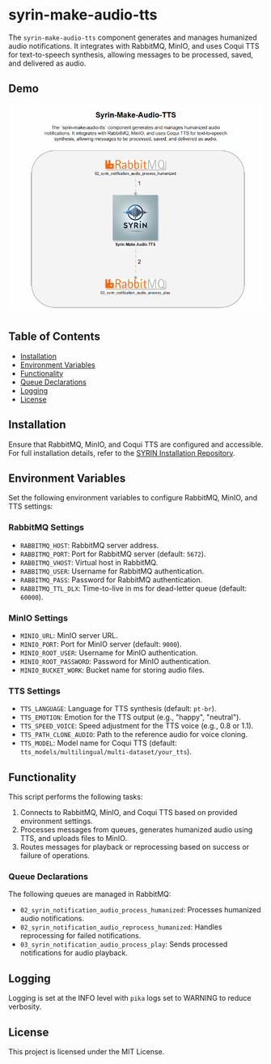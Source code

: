 # syrin-make-audio-tts

The `syrin-make-audio-tts` component generates and manages humanized audio notifications. It integrates with RabbitMQ, MinIO, and uses Coqui TTS for text-to-speech synthesis, allowing messages to be processed, saved, and delivered as audio.

## Demo

![Application Demo](./driagrams/Syrin-Make-Audio-TTS.gif)

## Table of Contents
- [Installation](#installation)
- [Environment Variables](#environment-variables)
- [Functionality](#functionality)
- [Queue Declarations](#queue-declarations)
- [Logging](#logging)
- [License](#license)

## Installation

Ensure that RabbitMQ, MinIO, and Coqui TTS are configured and accessible. For full installation details, refer to the [SYRIN Installation Repository](https://github.com/syrin-alert/syrin-install).

## Environment Variables

Set the following environment variables to configure RabbitMQ, MinIO, and TTS settings:

### RabbitMQ Settings

- `RABBITMQ_HOST`: RabbitMQ server address.
- `RABBITMQ_PORT`: Port for RabbitMQ server (default: `5672`).
- `RABBITMQ_VHOST`: Virtual host in RabbitMQ.
- `RABBITMQ_USER`: Username for RabbitMQ authentication.
- `RABBITMQ_PASS`: Password for RabbitMQ authentication.
- `RABBITMQ_TTL_DLX`: Time-to-live in ms for dead-letter queue (default: `60000`).

### MinIO Settings

- `MINIO_URL`: MinIO server URL.
- `MINIO_PORT`: Port for MinIO server (default: `9000`).
- `MINIO_ROOT_USER`: Username for MinIO authentication.
- `MINIO_ROOT_PASSWORD`: Password for MinIO authentication.
- `MINIO_BUCKET_WORK`: Bucket name for storing audio files.

### TTS Settings

- `TTS_LANGUAGE`: Language for TTS synthesis (default: `pt-br`).
- `TTS_EMOTION`: Emotion for the TTS output (e.g., "happy", "neutral").
- `TTS_SPEED_VOICE`: Speed adjustment for the TTS voice (e.g., 0.8 or 1.1).
- `TTS_PATH_CLONE_AUDIO`: Path to the reference audio for voice cloning.
- `TTS_MODEL`: Model name for Coqui TTS (default: `tts_models/multilingual/multi-dataset/your_tts`).

## Functionality

This script performs the following tasks:

1. Connects to RabbitMQ, MinIO, and Coqui TTS based on provided environment settings.
2. Processes messages from queues, generates humanized audio using TTS, and uploads files to MinIO.
3. Routes messages for playback or reprocessing based on success or failure of operations.

### Queue Declarations

The following queues are managed in RabbitMQ:

- `02_syrin_notification_audio_process_humanized`: Processes humanized audio notifications.
- `02_syrin_notification_audio_reprocess_humanized`: Handles reprocessing for failed notifications.
- `03_syrin_notification_audio_process_play`: Sends processed notifications for audio playback.

## Logging

Logging is set at the INFO level with `pika` logs set to WARNING to reduce verbosity.

## License

This project is licensed under the MIT License.